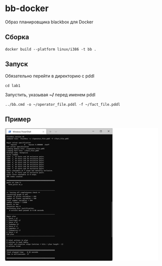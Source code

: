 # bb-docker
Образ планировщика blackbox для Docker

## Сборка
``docker build --platform linux/i386 -t bb .``

## Запуск
Обязательно перейти в директорию с pddl

``cd lab1``

Запустить, указывая <b>~/</b> перед именем pddl

``../bb.cmd -o ~/operator_file.pddl -f ~/fact_file.pddl``

## Пример
![alt text](result.jpg)
